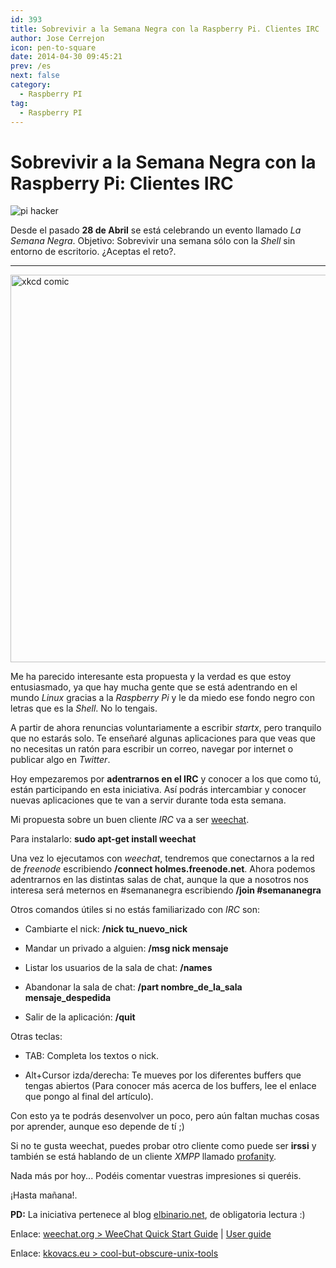 ```yaml
---
id: 393
title: Sobrevivir a la Semana Negra con la Raspberry Pi. Clientes IRC
author: Jose Cerrejon
icon: pen-to-square
date: 2014-04-30 09:45:21
prev: /es
next: false
category:
  - Raspberry PI
tag:
  - Raspberry PI
---
```


# Sobrevivir a la Semana Negra con la Raspberry Pi: Clientes IRC

![pi hacker](/images/pi_hack.jpg)

Desde el pasado **28 de Abril** se está celebrando un evento llamado *La Semana Negra*. Objetivo: Sobrevivir una semana sólo con la *Shell* sin entorno de escritorio. ¿Aceptas el reto?.

- - -
<img src="http://imgs.xkcd.com/comics/tar.png" alt="xkcd comic" width="620px">

Me ha parecido interesante esta propuesta y la verdad es que estoy entusiasmado, ya que hay mucha gente que se está adentrando en el mundo *Linux* gracias a la *Raspberry Pi* y le da miedo ese fondo negro con letras que es la *Shell*. No lo tengais. 

A partir de ahora renuncias voluntariamente a escribir *startx*, pero tranquilo que no estarás solo. Te enseñaré algunas aplicaciones para que veas que no necesitas un ratón para escribir un correo, navegar por internet o publicar algo en *Twitter*.

Hoy empezaremos por **adentrarnos en el IRC** y conocer a los que como tú, están participando en esta iniciativa. Así podrás intercambiar y conocer nuevas aplicaciones que te van a servir durante toda esta semana.

Mi propuesta sobre un buen cliente *IRC* va a ser [weechat](http://www.weechat.org/).

Para instalarlo: **sudo apt-get install weechat**

Una vez lo ejecutamos con *weechat*, tendremos que conectarnos a la red de *freenode* escribiendo **/connect holmes.freenode.net**. Ahora podemos adentrarnos en las distintas salas de chat, aunque la que a nosotros nos interesa será meternos en #semananegra escribiendo **/join #semananegra**

Otros comandos útiles si no estás familiarizado con *IRC* son:

* Cambiarte el nick: **/nick tu_nuevo_nick**

* Mandar un privado a alguien: **/msg nick mensaje**

* Listar los usuarios de la sala de chat: **/names**

* Abandonar la sala de chat: **/part nombre_de_la_sala mensaje_despedida**

* Salir de la aplicación: **/quit**

Otras teclas:

* TAB: Completa los textos o nick.

* Alt+Cursor izda/derecha: Te mueves por los diferentes buffers que tengas abiertos (Para conocer más acerca de los buffers, lee el enlace que pongo al final del artículo).

Con esto ya te podrás desenvolver un poco, pero aún faltan muchas cosas por aprender, aunque eso depende de tí ;)

Si no te gusta weechat, puedes probar otro cliente como puede ser **irssi** y también se está hablando de un cliente *XMPP* llamado [profanity](http://www.profanity.im/index.html).

Nada más por hoy... Podéis comentar vuestras impresiones si queréis.

¡Hasta mañana!. 

**PD:** La iniciativa pertenece al blog [elbinario.net](http://elbinario.net/2014/04/21/semana-negra-sobrevivir-en-la-shell/), de obligatoria lectura :)

Enlace: [weechat.org > WeeChat Quick Start Guide](http://www.weechat.org/files/doc/devel/weechat_quickstart.es.html) | [User guide](http://www.weechat.org/files/doc/stable/weechat_user.en.html)

Enlace: [kkovacs.eu > cool-but-obscure-unix-tools](http://kkovacs.eu/cool-but-obscure-unix-tools)